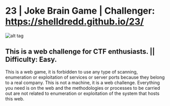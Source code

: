 # 23 | Joke Brain Game | Challenger: https://shelldredd.github.io/23/
![alt tag](https://media1.giphy.com/media/vLlqXqIlV9gcM/giphy.gif?cid=ecf05e4720f9308013cb09a030e483c85979ffab56b5dcb8&rid=giphy.gif)
## This is a web challenge for CTF enthusiasts. || Difficulty: Easy.
This is a web game, it is forbidden to use any type of scanning, enumeration or exploitation of services or server ports because they belong to a real company. This is not a machine, it is a web challenge. Everything you need is on the web and the methodologies or processes to be carried out are not related to enumeration or exploitation of the system that hosts this web.
